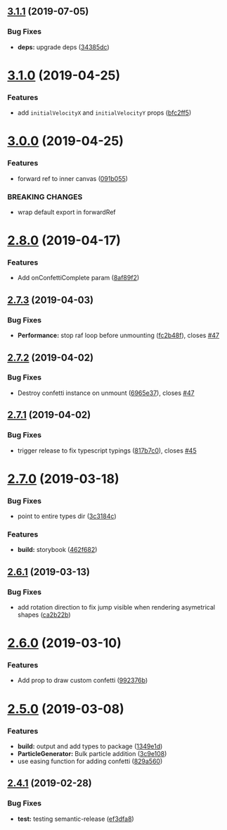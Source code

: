 ## [3.1.1](https://github.com/alampros/react-confetti/compare/v3.1.0...v3.1.1) (2019-07-05)


### Bug Fixes

* **deps:** upgrade deps ([34385dc](https://github.com/alampros/react-confetti/commit/34385dc))

# [3.1.0](https://github.com/alampros/react-confetti/compare/v3.0.0...v3.1.0) (2019-04-25)


### Features

* add `initialVelocityX` and `initialVelocityY` props ([bfc2ff5](https://github.com/alampros/react-confetti/commit/bfc2ff5))

# [3.0.0](https://github.com/alampros/react-confetti/compare/v2.8.0...v3.0.0) (2019-04-25)


### Features

* forward ref to inner canvas ([091b055](https://github.com/alampros/react-confetti/commit/091b055))


### BREAKING CHANGES

* wrap default export in forwardRef

# [2.8.0](https://github.com/alampros/react-confetti/compare/v2.7.3...v2.8.0) (2019-04-17)


### Features

* Add onConfettiComplete param ([8af89f2](https://github.com/alampros/react-confetti/commit/8af89f2))

## [2.7.3](https://github.com/alampros/react-confetti/compare/v2.7.2...v2.7.3) (2019-04-03)


### Bug Fixes

* **Performance:** stop raf loop before unmounting ([fc2b48f](https://github.com/alampros/react-confetti/commit/fc2b48f)), closes [#47](https://github.com/alampros/react-confetti/issues/47)

## [2.7.2](https://github.com/alampros/react-confetti/compare/v2.7.1...v2.7.2) (2019-04-02)


### Bug Fixes

* Destroy confetti instance on unmount ([6965e37](https://github.com/alampros/react-confetti/commit/6965e37)), closes [#47](https://github.com/alampros/react-confetti/issues/47)

## [2.7.1](https://github.com/alampros/react-confetti/compare/v2.7.0...v2.7.1) (2019-04-02)


### Bug Fixes

* trigger release to fix typescript typings ([817b7c0](https://github.com/alampros/react-confetti/commit/817b7c0)), closes [#45](https://github.com/alampros/react-confetti/issues/45)

# [2.7.0](https://github.com/alampros/react-confetti/compare/v2.6.1...v2.7.0) (2019-03-18)


### Bug Fixes

* point to entire types dir ([3c3184c](https://github.com/alampros/react-confetti/commit/3c3184c))


### Features

* **build:** storybook ([462f682](https://github.com/alampros/react-confetti/commit/462f682))

## [2.6.1](https://github.com/alampros/react-confetti/compare/v2.6.0...v2.6.1) (2019-03-13)


### Bug Fixes

* add rotation direction to fix jump visible when rendering asymetrical shapes ([ca2b22b](https://github.com/alampros/react-confetti/commit/ca2b22b))

# [2.6.0](https://github.com/alampros/react-confetti/compare/v2.5.0...v2.6.0) (2019-03-10)


### Features

* Add prop to draw custom confetti ([992376b](https://github.com/alampros/react-confetti/commit/992376b))

# [2.5.0](https://github.com/alampros/react-confetti/compare/v2.4.1...v2.5.0) (2019-03-08)


### Features

* **build:** output and add types to package ([1349e1d](https://github.com/alampros/react-confetti/commit/1349e1d))
* **ParticleGenerator:** Bulk particle addition ([3c9e108](https://github.com/alampros/react-confetti/commit/3c9e108))
* use easing function for adding confetti ([829a560](https://github.com/alampros/react-confetti/commit/829a560))

## [2.4.1](https://github.com/alampros/react-confetti/compare/v2.4.0...v2.4.1) (2019-02-28)


### Bug Fixes

* **test:** testing semantic-release ([ef3dfa8](https://github.com/alampros/react-confetti/commit/ef3dfa8))
